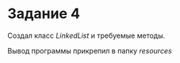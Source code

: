 # Задание 4

Создал класс *LinkedList* и требуемые методы.

Вывод программы прикрепил в папку *resources*
